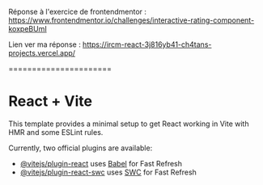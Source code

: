 Réponse à l'exercice de frontendmentor : https://www.frontendmentor.io/challenges/interactive-rating-component-koxpeBUmI

Lien ver ma réponse : https://ircm-react-3j816yb41-ch4tans-projects.vercel.app/

======================

# React + Vite

This template provides a minimal setup to get React working in Vite with HMR and some ESLint rules.

Currently, two official plugins are available:

- [@vitejs/plugin-react](https://github.com/vitejs/vite-plugin-react/blob/main/packages/plugin-react/README.md) uses [Babel](https://babeljs.io/) for Fast Refresh
- [@vitejs/plugin-react-swc](https://github.com/vitejs/vite-plugin-react-swc) uses [SWC](https://swc.rs/) for Fast Refresh
